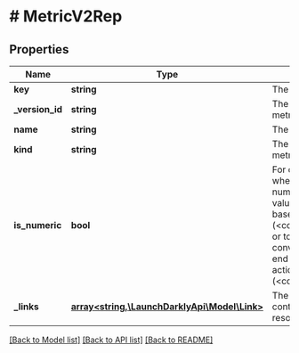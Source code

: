 # # MetricV2Rep

## Properties

Name | Type | Description | Notes
------------ | ------------- | ------------- | -------------
**key** | **string** | The metric key |
**_version_id** | **string** | The version ID of the metric | [optional]
**name** | **string** | The metric name |
**kind** | **string** | The kind of event the metric tracks |
**is_numeric** | **bool** | For custom metrics, whether to track numeric changes in value against a baseline (&lt;code&gt;true&lt;/code&gt;) or to track a conversion when an end user takes an action (&lt;code&gt;false&lt;/code&gt;). | [optional]
**_links** | [**array<string,\LaunchDarklyApi\Model\Link>**](Link.md) | The location and content type of related resources |

[[Back to Model list]](../../README.md#models) [[Back to API list]](../../README.md#endpoints) [[Back to README]](../../README.md)
